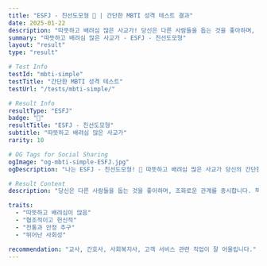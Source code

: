 ```yaml
---
title: "ESFJ - 친선도모형 🤝 | 간단한 MBTI 성격 테스트 결과"
date: 2025-01-22
description: "따뜻하고 배려심 많은 사교가! 당신은 다른 사람들을 돕는 것을 좋아하며, 조화로운 관계를 중시합니다. 책임감이 강하고 협조적입니다...."
summary: "따뜻하고 배려심 많은 사교가 - ESFJ - 친선도모형"
layout: "result"
type: "result"

# Test Info
testId: "mbti-simple"
testTitle: "간단한 MBTI 성격 테스트"
testUrl: "/tests/mbti-simple/"

# Result Info
resultType: "ESFJ"
badge: "🤝"
resultTitle: "ESFJ - 친선도모형"
subtitle: "따뜻하고 배려심 많은 사교가"
rarity: 10

# OG Tags for Social Sharing
ogImage: "og-mbti-simple-ESFJ.jpg"
ogDescription: "나는 ESFJ - 친선도모형! 🤝 따뜻하고 배려심 많은 사교가 당신의 간단한 MBTI 성격 테스트 결과는?"

# Result Content
description: "당신은 다른 사람들을 돕는 것을 좋아하며, 조화로운 관계를 중시합니다. 책임감이 강하고 협조적입니다."

traits:
  - "따뜻하고 배려심이 많음"
  - "협조적이고 헌신적"
  - "전통과 안정 추구"
  - "뛰어난 사회성"

recommendation: "교사, 간호사, 사회복지사, 고객 서비스 관련 직업이 잘 어울립니다."
---
```

